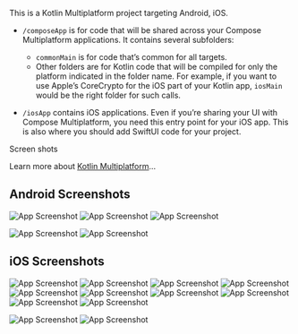 This is a Kotlin Multiplatform project targeting Android, iOS.

* `/composeApp` is for code that will be shared across your Compose Multiplatform applications.
  It contains several subfolders:
  - `commonMain` is for code that’s common for all targets.
  - Other folders are for Kotlin code that will be compiled for only the platform indicated in the folder name.
    For example, if you want to use Apple’s CoreCrypto for the iOS part of your Kotlin app,
    `iosMain` would be the right folder for such calls.

* `/iosApp` contains iOS applications. Even if you’re sharing your UI with Compose Multiplatform, 
  you need this entry point for your iOS app. This is also where you should add SwiftUI code for your project.

Screen shots





Learn more about [Kotlin Multiplatform](https://www.jetbrains.com/help/kotlin-multiplatform-dev/get-started.html)…

## Android Screenshots

![App Screenshot](https://github.com/swap9391/CmpWorkshop/blob/main/screenshots/android-1.png)
![App Screenshot](https://github.com/swap9391/CmpWorkshop/blob/main/screenshots/android-2.png)
![App Screenshot](https://github.com/swap9391/CmpWorkshop/blob/main/screenshots/android-3.png)

![App Screenshot](https://github.com/swap9391/CmpWorkshop/blob/main/screenshots/android-4.png)
![App Screenshot](https://github.com/swap9391/CmpWorkshop/blob/main/screenshots/android-5.png)


## iOS Screenshots

![App Screenshot](https://github.com/swap9391/CmpWorkshop/blob/main/screenshots/iphone-1.png)
![App Screenshot](https://github.com/swap9391/CmpWorkshop/blob/main/screenshots/iphone-2.png)
![App Screenshot](https://github.com/swap9391/CmpWorkshop/blob/main/screenshots/iphone-3.png)
![App Screenshot](https://github.com/swap9391/CmpWorkshop/blob/main/screenshots/iphone-4.png)
![App Screenshot](https://github.com/swap9391/CmpWorkshop/blob/main/screenshots/iphone-5.png)
![App Screenshot](https://github.com/swap9391/CmpWorkshop/blob/main/screenshots/iphone-6.png)
![App Screenshot](https://github.com/swap9391/CmpWorkshop/blob/main/screenshots/iphone-7.png)
![App Screenshot](https://github.com/swap9391/CmpWorkshop/blob/main/screenshots/iphone-8.png)
![App Screenshot](https://github.com/swap9391/CmpWorkshop/blob/main/screenshots/iphone-9.png)
![App Screenshot](https://github.com/swap9391/CmpWorkshop/blob/main/screenshots/iphone-10.png)

![App Screenshot](https://github.com/swap9391/CmpWorkshop/blob/main/screenshots/iphone-4.png)
![App Screenshot](https://github.com/swap9391/CmpWorkshop/blob/main/screenshots/iphone-5.png)


